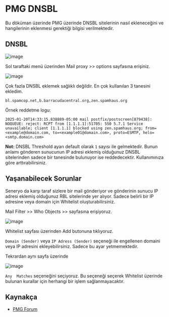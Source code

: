 # PMG DNSBL

Bu döküman üzerinde PMG üzerinde DNSBL sitelerinin nasıl ekleneceğini ve hangilerinin eklenmesi gerektiği bilgisi verilmektedir.


## DNSBL 

![image](https://github.com/user-attachments/assets/a900ffb4-0d77-49e4-8ddc-dddd62b3720f)

Sol taraftaki menü üzerinden Mail proxy >> options sayfasına erişiniz. 


![image](https://github.com/user-attachments/assets/5bc604b7-9afa-4f98-8eed-2250c6297850)

Çok fazla DNSBL eklemek sağlıklı değildir. En çok kullanılan 3 tanesini ekledim.

```
bl.spamcop.net,b.barracudacentral.org,zen.spamhaus.org
```


Örnek reddetme logu:

```
2025-01-20T14:33:15.838889-05:00 mail postfix/postscreen[879438]: NOQUEUE: reject: RCPT from [1.1.1.1]:51705: 550 5.7.1 Service unavailable; client [1.1.1.1] blocked using zen.spamhaus.org; from=<example@domain.com, to=<example01@domain.com>, proto=ESMTP, helo=<smtp.domain.com>
```

**Not:** DNSBL Threshold ayarı default olarak `1` sayısı ile gelmektedir. Bunun anlamı gönderen sunucunun IP adresi eklemiş olduğunuz DNSBL sitelerinden sadece bir tanesinde bulunuyor ise reddedecektir. Kullanımınıza göre arttırabilirsiniz.


## Yaşanabilecek Sorunlar

Seneryo da karşı taraf sizlere bir mail gönderiyor ve gönderinin sunucu IP adresi eklemiş olduğunuz RBL sitelerinde yer alıyor. Sadece belirli bir IP adresine veya domain için Whitelist oluşturabilirsiniz.


Mail Filter >> Who Objects >> sayfasına erişiyoruz.

![image](https://github.com/user-attachments/assets/0efc77ec-98ed-43a9-9848-a936a63a2a8e)


Whitelist sayfası üzerinden Add butonuna tıklıyoruz.


`Domain (Sender)` veya `IP Adress (Sender)` seçeneği ile engellenen domaini veya IP adresini ekleyebilirsiniz. Sadece bu ayar yetmemektedir. 


Tekrardan aynı sayfa üzerinde 

![image](https://github.com/user-attachments/assets/4fd8649b-1bdf-4ed7-b72e-ac24fca5375f)

`Any  Matches` seçeneğini seçiyoruz. Bu seçeneği seçerek Whitelist üzerinde bulunan kurallar için herhangi bir işlem sağlanmayacaktır.

## Kaynakça

- [PMG Forum](https://forum.proxmox.com/threads/whitelist-not-working.54204/)



